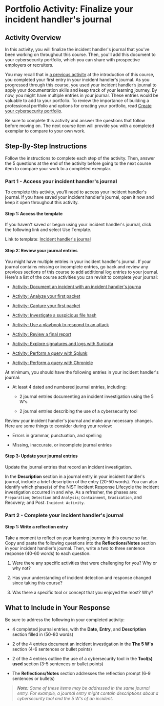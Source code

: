 # Portfolio Activity: Finalize your incident handler's journal

## Activity Overview
In this activity, you will finalize the incident handler's journal that you've been working on throughout this course. Then, you'll add this document to your cybersecurity portfolio, which you can share with prospective employers or recruiters.

You may recall that in [a previous activity](/Portfolio%20Activity/Documentation/Document%20an%20incident%20with%20an%20incident%20handler's%20journal/Incident-handler-s-journal-.docx) at the introduction of this course, you completed your first entry in your incident handler's journal. As you progressed through this course, you used your incident handler’s journal to apply your documentation skills and keep track of your learning journey. By now, you might have multiple entries in your journal. These entries would be valuable to add to your portfolio. To review the importance of building a professional portfolio and options for creating your portfolio, read [Create your cybersecurity portfolio](/Foundation%20of%20Cybersecurity/Module%204/Create%20a%20cybersecurity%20portfolio.md).

Be sure to complete this activity and answer the questions that follow before moving on. The next course item will provide you with a completed exemplar to compare to your own work. 

## Step-By-Step Instructions
Follow the instructions to complete each step of the activity. Then, answer the 5 questions at the end of the activity before going to the next course item to compare your work to a completed exemplar.

### Part 1 - Access your incident handler's journal
To complete this activity, you'll need to access your incident handler's journal. If you have saved your incident handler's journal, open it now and keep it open throughout this activity.

#### Step 1: Access the template
If you haven't saved or begun using your incident handler's journal, click the following link and select Use Template. 

Link to template: [Incident handler's journal](/Portfolio%20Activity/Documentation/Document%20an%20incident%20with%20an%20incident%20handler's%20journal/Incident-handler-s-journal-.docx)

#### Step 2: Review your journal entries
You might have multiple entries in your incident handler's journal. If your journal contains missing or incomplete entries, go back and review any previous sections of this course to add additional log entries to your journal. Here's a list of the course activities you can revisit to complete your journal:

- [Activity: Document an incident with an incident handler's journa](/Portfolio%20Activity/Documentation/Document%20an%20incident%20with%20an%20incident%20handler's%20journal/document-an-incident-with-an-incident-handler-s-journal.md)

- [Activity: Analyze your first packet](/Portfolio%20Activity/Lab%20Activity/Analyze%20your%20first%20packet/analyze-your-first-packet.md)

- [Activity: Capture your first packet](/Portfolio%20Activity/Lab%20Activity/Capture%20your%20first%20packet/capture-your-first-packet.md)

- [Activity: Investigate a suspicious file hash](/Portfolio%20Activity/Documentation/Investigate%20a%20suspicious%20file%20hash/investigate-a-suspicious-file-hash.md)

- [Activity: Use a playbook to respond to an attack](/Portfolio%20Activity/Documentation/Use%20a%20playbook%20to%20respond%20to%20a%20phishing%20incident/use-a-playbook-to-respond-to-a-phishing-incident.md)

- [Activity: Review a final report](/Portfolio%20Activity/Documentation/Review%20a%20final%20report/review-a-final-report.md)

- [Activity: Explore signatures and logs with Suricata](/Portfolio%20Activity/Lab%20Activity/Explore%20signatures%20and%20logs%20with%20Suricata/explore-signatures-and-logs-with-suricata.md)

- [Activity: Perform a query with Splunk](/Portfolio%20Activity/Lab%20Activity/Perform%20a%20query%20with%20Splunk/perform-a-query-with-splunk.md)

- [Activity: Perform a query with Chronicle](/Portfolio%20Activity/Lab%20Activity/Perform%20a%20query%20with%20Chronicle/perform-a-query-with-chronicle.md)

At minimum, you should have the following entries in your incident handler's journal:

- At least 4 dated and numbered journal entries, including:

    - 2 journal entries documenting an incident investigation using the 5 W's

    - 2 journal entries describing the use of a cybersecurity tool

Review your incident handler's journal and make any necessary changes. Here are some things to consider during your review:

- Errors in grammar, punctuation, and spelling

- Missing, inaccurate, or incomplete journal entries

#### Step 3: Update your journal entries
Update the journal entries that record an incident investigation. 

In the **Description** section in a journal entry in your incident handler's journal, include a brief description of the entry (20-50 words). You can also identify which phase(s) of the NIST Incident Response Lifecycle the incident investigation occurred in and why. As a refresher, the phases are: `Preparation`; `Detection` and `Analysis`; `Containment`, `Eradication`, and Recovery; and Post`-Incident Activity`. 

### Part 2 - Complete your incident handler's journal

#### Step 1: Write a reflection entry
Take a moment to reflect on your learning journey in this course so far. Copy and paste the following questions into the **Reflections/Notes** section in your incident handler's journal. Then, write a two to three sentence response (40-60 words) to each question.

1. Were there any specific activities that were challenging for you? Why or why not?

2. Has your understanding of incident detection and response changed since taking this course?

3. Was there a specific tool or concept that you enjoyed the most? Why?

## What to Include in Your Response
Be sure to address the following in your completed activity: 

- 4 completed journal entries, with the **Date**, **Entry**, and **Description** section filled in (50-80 words)

- 2 of the 4 entries document an incident investigation in the **The 5 W's** section (4-6 sentences or bullet points)

- 2 of the 4 entries outline the use of a cybersecurity tool in the **Tool(s) used** section (3-5 sentences or bullet points)

- The **Reflections/Notes** section addresses the reflection prompt (6-9 sentences or bullets)

> ***Note:** Some of these items may be addressed in the same journal entry. For example, a journal entry might contain descriptions about a cybersecurity tool and the 5 W's of an incident.*